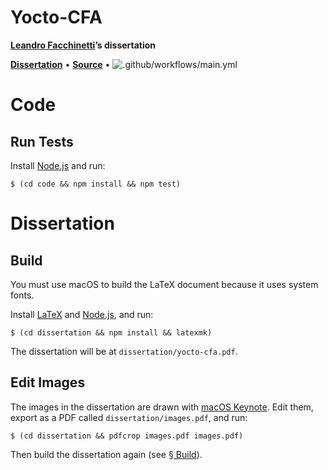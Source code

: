 # Yocto-CFA

**[Leandro Facchinetti](https://www.leafac.com)’s dissertation**

[**Dissertation**](dissertation/yocto-cfa.pdf) • [**Source**](https://github.com/leafac/yocto-cfa) • ![.github/workflows/main.yml](https://github.com/leafac/www.leafac.com/workflows/.github/workflows/main.yml/badge.svg)

# Code

## Run Tests

Install [Node.js](https://nodejs.org/) and run:

```console
$ (cd code && npm install && npm test)
```

# Dissertation

## Build

You must use macOS to build the LaTeX document because it uses system fonts.

Install [LaTeX](https://www.latex-project.org) and [Node.js](https://nodejs.org/), and run:

```console
$ (cd dissertation && npm install && latexmk)
```

The dissertation will be at `dissertation/yocto-cfa.pdf`.

## Edit Images

The images in the dissertation are drawn with [macOS Keynote](https://www.apple.com/keynote/). Edit them, export as a PDF called `dissertation/images.pdf`, and run:

```console
$ (cd dissertation && pdfcrop images.pdf images.pdf)
```

Then build the dissertation again (see [§ Build](#build)).
